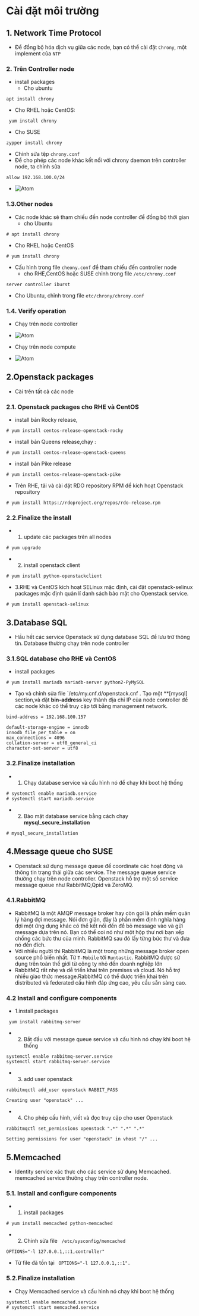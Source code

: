 # Cài đặt môi trường #
## 1. Network Time Protocol ## 
- Để đồng bộ hóa dịch vụ giữa các node, bạn có thể cài đặt `Chrony`, một implement của `NTP`
### 2. Trên Controller node ### 
- install packages 
  - Cho ubuntu 
``` 
apt install chrony
```
  - Cho RHEL hoặc CentOS: 
```
 yum install chrony
```
  - Cho SUSE 
```
zypper install chrony
```
- Chỉnh sửa tệp `chrony.conf`
- Để cho phép các node khác kết nối với chrony daemon trên controller node, ta chỉnh sửa 
```
allow 192.168.100.0/24
```

 - ![Atom](https://i.imgur.com/NRkBiar.png)  

### 1.3.Other nodes ### 
- Các node khác sẽ tham chiếu đến node controller để đồng bộ thời gian 
  - cho Ubuntu 
```
# apt install chrony
```
  - Cho RHEL hoặc CentOS 
```
# yum install chrony
```

- Cấu hình trong file `cheony.conf` để tham chiếu đến controller node 
  - cho RHE,CentOS hoặc SUSE chỉnh trong file `/etc/chrony.conf` 
```
server controller iburst
```
  - Cho Ubuntu, chỉnh trong file `etc/chrony/chrony.conf` 
### 1.4. Verify operation ### 
- Chạy trên node controller 

 - ![Atom](https://i.imgur.com/V07q3oB.png)  
- Chạy trên node compute 
 - ![Atom](https://i.imgur.com/hvazIPZ.png) 

## 2.Openstack packages ## 
- Cài trên tất cả các node 
### 2.1. Openstack packages cho RHE và CentOS ### 
- install bản Rocky release,
```
# yum install centos-release-openstack-rocky
```
- install bản Queens release,chạy : 
```
# yum install centos-release-openstack-queens
```
- install bản Pike release
```
# yum install centos-release-openstack-pike
```
- Trên RHE, tải và cài đặt RDO  repository RPM để kích hoạt Openstack repository
```
# yum install https://rdoproject.org/repos/rdo-release.rpm
```

### 2.2.Finalize the install ### 
- 1. update các packages trên all nodes 
```
# yum upgrade
```
- 2. install openstack client 
```
# yum install python-openstackclient
```
- 3.RHE và CentOS kích hoạt SELinux mặc định, cài đặt openstack-selinux packages mặc định quản lí danh sách bảo mật cho Openstack service. 
```
# yum install openstack-selinux
```

## 3.Database SQL ## 
- Hầu hết các service Openstack sử dụng database SQL để lưu trữ thông tin. Database thường chạy trên node controller
### 3.1.SQL database cho RHE và CentOS ### 
- install packages 
```
# yum install mariadb mariadb-server python2-PyMySQL
```
- Tạo và chỉnh sửa file `/etc/my.cnf.d/openstack.cnf . Tạo một **[mysql] section,và đặt **bin-address** key thành địa chỉ IP của node controller để các node khác có thể truy cập tới bằng management network. 
```
bind-address = 192.168.100.157

default-storage-engine = innodb
innodb_file_per_table = on
max_connections = 4096
collation-server = utf8_general_ci
character-set-server = utf8
```
### 3.2.Finalize installation ### 
- 1. Chạy database service và cấu hình nó để chạy khi boot hệ thống 
```
# systemctl enable mariadb.service
# systemctl start mariadb.service
```
- 2. Bảo mật database service bằng cách chạy **mysql_secure_installation** 
```
# mysql_secure_installation
``` 

## 4.Message queue cho SUSE ## 
- Openstack sử dụng message queue để coordinate các hoạt động và thông tin trạng thái giữa các service. The message queue service thường chạy trên node controller. Openstack hỗ trợ một số service message queue như RabbitMQ,Qpid và ZeroMQ.
### 4.1.RabbitMQ ### 
- RabbitMQ là một AMQP message broker hay còn gọi là phần mềm  quản lý hàng đợi message. Nói đơn giản, đây là phần mềm định nghĩa hàng đợi một ứng dụng khác có thể kết nối đến để bỏ message vào và gửi message dựa trên nó. Bạn có thể coi nó như một hộp thư nơi bạn xếp chồng các bức thư của mình. RabbitMQ sau đó lấy từng bức thư và đưa nó đến đích. 
- Với nhiều người thì RabbitMQ là một trong những message broker open source phổ biến nhất. Từ `T-Mobile` tới `Runtastic`. RabbitMQ được sử dụng trên toàn thế giới từ công ty nhỏ đến doanh nghiệp lớn
- RabbitMQ rất nhẹ và dễ triển khai trên premises và cloud. Nó hỗ trợ nhiều giao thức message.RabbitMQ có thể được triển khai trên distributed và federated cấu hình đáp ứng cao, yêu cầu sẵn sàng cao. 
### 4.2 Install and configure components ## 
- 1.install packages 
```
 yum install rabbitmq-server
```
- 2. Bắt đầu với message queue service và cấu hình nó chạy khi boot hệ thống 
```
systemctl enable rabbitmq-server.service
systemctl start rabbitmq-server.service
```
- 3. add user openstack 
```
rabbitmqctl add_user openstack RABBIT_PASS

Creating user "openstack" ...
```
- 4. Cho phép cấu hình, viết và đọc truy cập cho user Openstack 
```
rabbitmqctl set_permissions openstack ".*" ".*" ".*"

Setting permissions for user "openstack" in vhost "/" ...
```

## 5.Memcached ## 
- Identity service xác thực cho các service sử dụng Memcached. memcached service thường chạy trên controller node. 
### 5.1. Install and configure components ### 
- 1. install packages 
```
# yum install memcached python-memcached
```
- 2. Chỉnh sửa file ` /etc/sysconfig/memcached`
```
OPTIONS="-l 127.0.0.1,::1,controller"
```
- Từ file đã tồn tại ` OPTIONS="-l 127.0.0.1,::1".`

### 5.2.Finalize installation ### 
- Chạy Memcached service và cấu hình nó chạy khi boot hệ thống 
```
systemctl enable memcached.service
# systemctl start memcached.service
```

